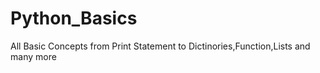 # Python_Basics
All Basic Concepts from Print Statement to Dictinories,Function,Lists and many more
